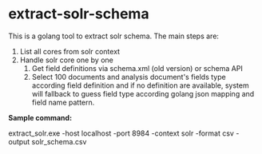 # extract-solr-schema
This is a golang tool to extract solr schema. The main steps are:

1. List all cores from solr context
2. Handle solr core one by one
	1. Get field definitions via schema.xml (old version) or schema API
	2. Select 100 documents and analysis document's fields type according field definition and if no definition are available, system will fallback to guess field type according golang json mapping and field name pattern.

**Sample command:** 

extract_solr.exe -host localhost -port 8984 -context solr -format csv -output solr_schema.csv
